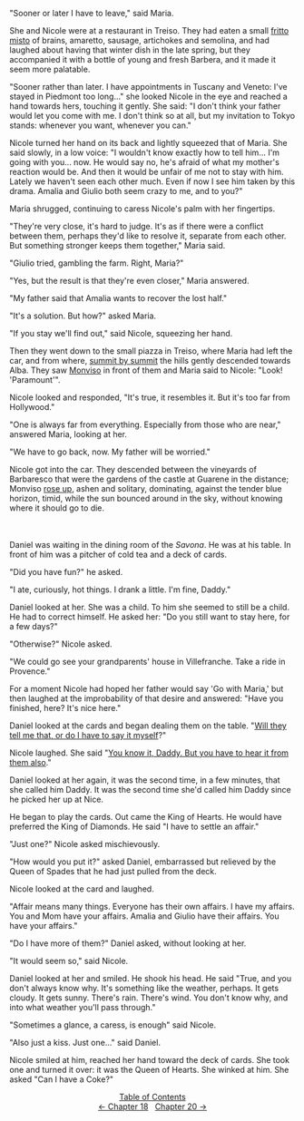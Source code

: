 <!-- Pages 133-136 -->
"Sooner or later I have to leave," said Maria.

She and Nicole were at a restaurant in Treiso. They had eaten a small [fritto misto](http://ofvioletsandlicorice.tumblr.com/post/129354078274/notes-questions-uncertainties#frittomisto) of brains, amaretto, sausage, artichokes and semolina, and had laughed about having that winter dish in the late spring, but they accompanied it with a bottle of young and fresh Barbera, and it made it seem more palatable. 

"Sooner rather than later. I have appointments in Tuscany and Veneto: I've stayed in Piedmont too long..." she looked Nicole in the eye and reached a hand towards hers, touching it gently. She said: "I don't think your father would let you come with me. I don't think so at all, but my invitation to Tokyo stands: whenever you want, whenever you can."

Nicole turned her hand on its back and lightly squeezed that of Maria. She said slowly, in a low voice: "I wouldn't know exactly how to tell him... I'm going with you... now. He would say no, he's afraid of what my mother's reaction would be. And then it would be unfair of me not to stay with him. Lately we haven't seen each other much. Even if now I see him taken by this drama. Amalia and Giulio both seem crazy to me, and to you?"

Maria shrugged, continuing to caress Nicole's palm with her fingertips.

"They're very close, it's hard to judge. It's as if there were a conflict between them, perhaps they'd like to resolve it, separate from each other. But something stronger keeps them together," Maria said.
<!-- Page 134 -->

"Giulio tried, gambling the farm. Right, Maria?"

"Yes, but the result is that they're even closer," Maria answered.

"My father said that Amalia wants to recover the lost half."

"It's a solution. But how?" asked Maria.

"If you stay we'll find out," said Nicole, squeezing her hand.

Then they went down to the small piazza in Treiso, where Maria had left the car, and from where, [summit by summit](http://ofvioletsandlicorice.tumblr.com/post/129354078274/notes-questions-uncertainties#dicrestaincresta) the hills gently descended towards Alba. They saw [Monviso](http://ofvioletsandlicorice.tumblr.com/post/129354078274/notes-questions-uncertainties#monviso) in front of them and Maria said to Nicole: "Look! 'Paramount'". 

Nicole looked and responded, "It's true, it resembles it. But it's too far from Hollywood."

"One is always far from everything. Especially from those who are near," answered Maria, looking at her.

"We have to go back, now. My father will be worried."

Nicole got into the car. They descended between the vineyards of Barbaresco that were the gardens of the castle at Guarene in the distance; Monviso [rose up](http://ofvioletsandlicorice.tumblr.com/post/129354078274/notes-questions-uncertainties#sbalzato), ashen and solitary, dominating, against the tender blue horizon, timid, while the sun bounced around in the sky, without knowing where it should go to die.
<br/><br/><br/>

Daniel was waiting in the dining room of the *Savona*. He was at his table. In front of him was a pitcher of cold tea and a deck of cards. 

"Did you have fun?" he asked.

"I ate, curiously, hot things. I drank a little. I'm fine, Daddy."

Daniel looked at her. She was a child. To him she seemed to still be a child. He had to correct himself. He asked her: "Do you still want to stay here, for a few days?"
<!-- Page 135 -->

"Otherwise?" Nicole asked.

"We could go see your grandparents' house in Villefranche. Take a ride in Provence."

For a moment Nicole had hoped her father would say 'Go with Maria,' but then laughed at the improbability of that desire and answered: "Have you finished, here? It's nice here."

Daniel looked at the cards and began dealing them on the table. "[Will they tell me that, or do I have to say it myself](http://ofvioletsandlicorice.tumblr.com/post/129354078274/notes-questions-uncertainties#melodovranno)?"

Nicole laughed. She said "[You know it, Daddy. But you have to hear it from them also](http://ofvioletsandlicorice.tumblr.com/post/129354078274/notes-questions-uncertainties#tulosai)."

Daniel looked at her again, it was the second time, in a few minutes, that she called him Daddy. It was the second time she'd called him Daddy since he picked her up at Nice.

He began to play the cards. Out came the King of Hearts. He would have preferred the King of Diamonds. He said "I have to settle an affair."

"Just one?" Nicole asked mischievously.

"How would you put it?" asked Daniel, embarrassed but relieved by the Queen of Spades that he had just pulled from the deck.

Nicole looked at the card and laughed.

"Affair means many things. Everyone has their own affairs. I have my affairs. You and Mom have your affairs. Amalia and Giulio have their affairs. You have your affairs."

"Do I have more of them?" Daniel asked, without looking at her.

"It would seem so," said Nicole.

Daniel looked at her and smiled. He shook his head. He said "True, and you don't always know why. It's something like the weather, perhaps. It gets cloudy. It gets sunny. There's rain. There's wind. You don't know why, and into what weather you'll pass through."

"Sometimes a glance, a caress, is enough" said Nicole.

"Also just a kiss. Just one..." said Daniel.

<!-- Page 136 -->
Nicole smiled at him, reached her hand toward the deck of cards. She took one and turned it over: it was the Queen of Hearts. She winked at him. She asked "Can I have a Coke?"

<div style="text-align: center">
<a href="http://ofvioletsandlicorice.tumblr.com/post/129355307919/of-violets-and-licorice-table-of-contents">Table of Contents</a><br/>
<a href="http://ofvioletsandlicorice.tumblr.com/post/130908218404/of-violets-and-licorice-chapter-18">&larr;&nbsp;Chapter 18</a>&nbsp;&nbsp;
<a href="http://ofvioletsandlicorice.tumblr.com/post/130908262644/of-violets-and-licorice-chapter-20">Chapter 20&nbsp;&rarr;</a>

</div>
